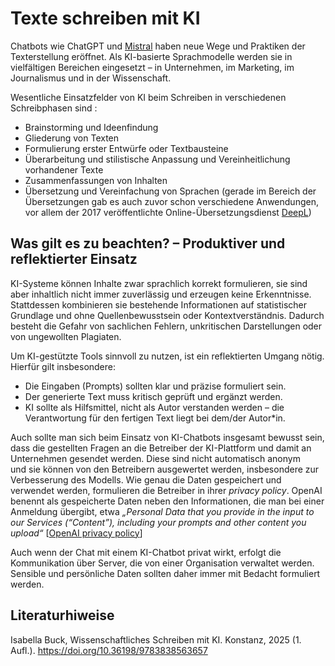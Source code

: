 # Texte schreiben mit KI

Chatbots wie ChatGPT und [Mistral](https://mistral.ai) haben neue Wege und Praktiken der Texterstellung eröffnet. Als KI-basierte Sprachmodelle werden sie in vielfältigen Bereichen eingesetzt – in Unternehmen, im Marketing, im Journalismus und in der Wissenschaft. 

Wesentliche Einsatzfelder von KI beim Schreiben in verschiedenen Schreibphasen sind :
- Brainstorming und Ideenfindung
- Gliederung von Texten
- Formulierung erster Entwürfe oder Textbausteine
- Überarbeitung und stilistische Anpassung und Vereinheitlichung vorhandener Texte
- Zusammenfassungen von Inhalten
- Übersetzung und Vereinfachung von Sprachen (gerade im Bereich der Übersetzungen gab es auch zuvor schon verschiedene Anwendungen, vor allem der 2017 veröffentlichte Online-Übersetzungsdienst [DeepL](https://www.deepl.com))

## Was gilt es zu beachten? – Produktiver und reflektierter Einsatz

KI-Systeme können Inhalte zwar sprachlich korrekt formulieren, sie sind aber inhaltlich nicht immer zuverlässig und erzeugen keine Erkenntnisse. Stattdessen kombinieren sie bestehende Informationen auf statistischer Grundlage und ohne Quellenbewusstsein oder Kontextverständnis. Dadurch besteht die Gefahr von sachlichen Fehlern, unkritischen Darstellungen oder von ungewollten Plagiaten. 

Um KI-gestützte Tools sinnvoll zu nutzen, ist ein reflektierten Umgang nötig. Hierfür gilt insbesondere:

- Die Eingaben (Prompts) sollten klar und präzise formuliert sein.
- Der generierte Text muss kritisch geprüft und ergänzt werden.
- KI sollte als Hilfsmittel, nicht als Autor verstanden werden – die Verantwortung für den fertigen Text liegt bei dem/der Autor*in.

Auch sollte man sich beim Einsatz von KI-Chatbots insgesamt bewusst sein, dass die gestellten Fragen an die Betreiber der KI-Plattform und damit an Unternehmen gesendet werden. Diese sind nicht automatisch anonym und sie können von den Betreibern ausgewertet werden, insbesondere zur Verbesserung des Modells. Wie genau die Daten gespeichert und verwendet werden, formulieren die Betreiber in ihrer *privacy policy*. OpenAI benennt als gespeicherte Daten neben den Informationen, die man bei einer Anmeldung übergibt, etwa *„Personal Data that you provide in the input to our Services (“Content”), including your prompts and other content you upload“*  [[OpenAI privacy policy](https://openai.com/policies/eu-privacy-policy/)]

Auch wenn der Chat mit einem KI-Chatbot privat wirkt, erfolgt die Kommunikation über Server, die von einer Organisation verwaltet werden. Sensible und persönliche Daten sollten daher immer mit Bedacht formuliert werden.

## Literaturhiweise

Isabella Buck, Wissenschaftliches Schreiben mit KI. Konstanz, 2025 (1. Aufl.). https://doi.org/10.36198/9783838563657
